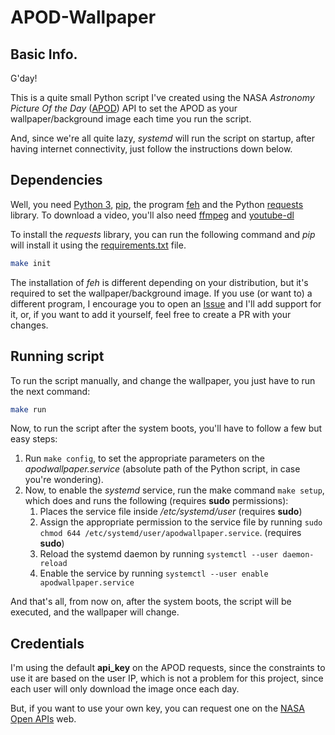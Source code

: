 # APOD-Wallpaper
## Basic Info.
G'day!

This is a quite small Python script I've created using the NASA *Astronomy Picture Of the Day* ([APOD](https://apod.nasa.gov/apod/astropix.html)) API to set the APOD as your wallpaper/background image each time you run the script.

And, since we're all quite lazy, *systemd* will run the script on startup, after having internet connectivity, just follow the instructions down below.

## Dependencies

Well, you need [Python 3](https://www.python.org/), [pip](https://pypi.org/project/pip/), the program [feh](https://feh.finalrewind.org/) and the Python [requests](https://requests.readthedocs.io/en/master/) library.
To download a video, you'll also need [ffmpeg](https://ffmpeg.org/) and [youtube-dl](https://youtube-dl.org/)

To install the *requests* library, you can run the following command and *pip* will install it using the [requirements.txt](https://github.com/Charly98cma/APOD-Wallpaper/blob/main/requirements.txt) file.

``` bash
make init
```

The installation of *feh* is different depending on your distribution, but it's required to set the wallpaper/background image. If you use (or want to) a different program, I encourage you to open an [Issue](https://github.com/Charly98cma/APOD-Wallpaper/issues) and I'll add support for it, or, if you want to add it yourself, feel free to create a PR with your changes.

## Running script

To run the script manually, and change the wallpaper, you just have to run the next command:

``` bash
make run
```

Now, to run the script after the system boots, you'll have to follow a few but easy steps:
1. Run `make config`, to set the appropriate parameters on the *apodwallpaper.service* (absolute path of the Python script, in case you're wondering).
2. Now, to enable the *systemd* service, run the make command `make setup`, which does and runs the following (requires **sudo** permissions):
   1. Places the service file inside */etc/systemd/user* (requires **sudo**)
   1. Assign the appropriate permission to the service file by running `sudo chmod 644 /etc/systemd/user/apodwallpaper.service`. (requires **sudo**)
   3. Reload the systemd daemon by running `systemctl --user daemon-reload`
   2. Enable the service by running `systemctl --user enable apodwallpaper.service`

And that's all, from now on, after the system boots, the script will be executed, and the wallpaper will change.

## Credentials

I'm using the default **api_key** on the APOD requests, since the constraints to use it are based on the user IP, which is not a problem for this project, since each user will only download the image once each day.

But, if you want to use your own key, you can request one on the [NASA Open APIs](https://api.nasa.gov/) web.

